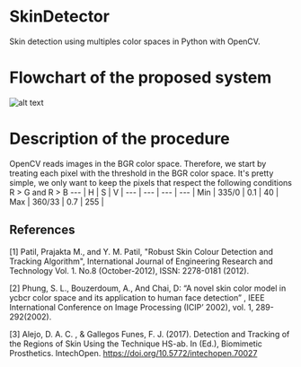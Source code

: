 # SkinDetector
Skin detection using multiples color spaces in Python with OpenCV.

# Flowchart of the proposed system
![alt text](https://scontent.fymy1-1.fna.fbcdn.net/v/t1.15752-9/278692184_396057225488342_3718144922394996355_n.png?_nc_cat=104&ccb=1-5&_nc_sid=ae9488&_nc_ohc=uinK-8jVldcAX8_ZKGP&_nc_oc=AQk8jgQ_sI3tZjyWUHQuSD-waWXTufyip8LDqaYnu1LwcLkqwP5728pgKWhra5Nyd68&_nc_ht=scontent.fymy1-1.fna&oh=03_AVJ2U1WAf5gSCguXkfKlxIpeg3_7BW21szGho2nhwHrMjQ&oe=628D1E57)

# Description of the procedure
OpenCV reads images in the BGR color space. Therefore, we start by treating each pixel with the threshold in the BGR color space. It's pretty simple, we only want to keep the pixels that respect the following conditions R > G and R > B
--- | H | S | V |
--- | --- | --- | --- |
Min | 335/0 | 0.1  |  40 |
Max | 360/33 | 0.7  | 255 |

## References
<a id="1">[1]</a> 
Patil, Prajakta M., and Y. M. Patil, "Robust Skin Colour Detection and Tracking Algorithm", 
International Journal of Engineering Research and Technology Vol. 1. No.8 (October-2012), ISSN: 2278-0181 (2012).

<a id="2">[2]</a> 
Phung, S. L., Bouzerdoum, A., And Chai, D: “A novel skin color model in ycbcr color space and its
application to human face detection” , IEEE International Conference on Image Processing (ICIP’
2002), vol. 1, 289-292(2002).

<a id="3">[3]</a>
Alejo, D. A. C. , & Gallegos Funes, F. J. (2017). Detection and Tracking of the Regions of Skin Using the Technique HS-ab. In (Ed.), Biomimetic Prosthetics. IntechOpen. https://doi.org/10.5772/intechopen.70027
